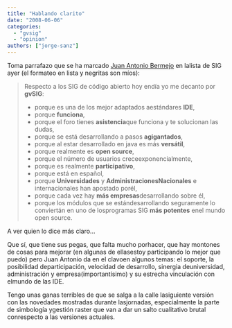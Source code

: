 ```yaml
---
title: "Hablando clarito"
date: "2008-06-06"
categories: 
  - "gvsig"
  - "opinion"
authors: ["jorge-sanz"]
---
```


Toma parrafazo que se ha marcado [Juan Antonio Bermejo](http://www.redidecanarias.com) en lalista de SIG ayer (el formateo en lista y negritas son míos):

> Respecto a los SIG de código abierto hoy endía yo me decanto por **gvSIG**:
> 
> - porque es una de los mejor adaptados aestándares **IDE**,
> - porque **funciona**,
> - porque el foro tienes **asistencia**que funciona y te solucionan las dudas,
> - porque se está desarrollando a pasos **agigantados**,
> - porque al estar desarrollado en java es más **versátil**,
> - porque realmente es **open source**,
> - porque el número de usuarios creceexponencialmente,
> - porque es realmente **participativo**,
> - porque está en español,
> - porque **Universidades** y **AdministracionesNacionales** e internacionales han apostado porél,
> - porque cada vez hay **más empresas**desarrollando sobre él,
> - porque los módulos que se estándesarrollando seguramente lo conviertán en uno de losprogramas SIG **más potentes** enel mundo open source.

A ver quien lo dice más claro...

Que sí, que tiene sus pegas, que falta mucho porhacer, que hay montones de cosas para mejorar (en algunas de ellasestoy participando lo mejor que puedo) pero Juan Antonio da en el clavoen algunos temas: el soporte, la posibilidad departicipación, velocidad de desarrollo, sinergia deuniversidad, administración y empresa(importantísimo) y su estrecha vinculación con elmundo de las IDE.

Tengo unas ganas terribles de que se salga a la calle lasiguiente versión con las novedades mostradas durante lasjornadas, especialmente la parte de simbología ygestión raster que van a dar un salto cualitativo brutal conrespecto a las versiones actuales.
